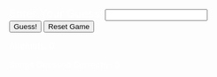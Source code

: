 <html>

<head>
    <link rel="stylesheet" href="songGuessing.css">
</head>

<div id='content'>
<p id = "randomWord" style="color:white;font-size:25px;"> </p>
<form id='songGuessingForm'>
<div class='form-uname'>
    <label id='guess' for='guess' style="color:white;font-size:20px;">Enter Your Guess:</label>
    <input id='guessText' type='text' maxlength='100'>
</div>
<div class='form-sub'>
    <button id='subButton' type='button' onclick = "checkAnswer()">Guess!</button>
    <button onclick = "startGame(0,0)" >Reset Game</button>
</div>
</form>

<div id="text">
  <p id = "attemptsText" style="color:white;font-size:15px;"> Attempts: 0</p>
  <p id = "correctText" style="color:white;font-size:15px;"> Songs Guessed Correctly: 0</p>
  <p id = "resultText" style="color:white;font-size:14px;"> </p>
</div>

<script type="text/javascript">

const songList = ["Blank Space", "Shake it Off", "Bad Blood", "Love Story", "Anti-Hero", "All Too Well", "Look What You Made Me Do", "I Knew You Were Trouble", "ME!", "Style", "We Are Never Ever Getting Back Together", "Lover", "Delicate"];

let answer = ""
let attempts = 0
let correct = 0

function chooseSong() {
    return songList[Math.floor(Math.random() * songList.length)];
}

// function stringToList(string) {
//   // list to store the characters
//   const characters = [];

//   // Loops through each character in the string and appends them to the list
//   for (let i = 0; i < string.length; i++) {
//     characters.push(string[i]);
//   }

//   // Returns the list of characters
//   return characters;
// }
function startGame(attempts, correct) {
    // attempts = 0
    // correct = 0
    answer = chooseSong()
    const newList = [...answer];

    let change = Math.floor(Math.random() * newList.length);
    while (newList[change] === " ") {
    change = Math.floor(Math.random() * newList.length);
    }

    let change2 = Math.floor(Math.random() * newList.length);
    while (newList[change2] === " " || change2 === change) {
    change2 = Math.floor(Math.random() * newList.length);
    }

    newList[change] = "_";
    newList[change2] = "_";

    let joined = "";
    for (let i = 0; i < newList.length; i++) {
    joined += newList[i];
    }
    document.getElementById("randomWord").innerHTML = joined
}

function checkAnswer() {
    let guess = document.getElementById("guessText").value
    attempts++
    if (guess.toLowerCase() === answer.toLowerCase()) {
        document.getElementById("resultText").innerHTML = "'" + answer + "'" + " is the correct answer!"
        correct++
        startGame(attempts, correct)
    }
    else {
        document.getElementById("resultText").innerHTML = "'" + guess + "'" + " is incorrect. Try again."
    }
    document.getElementById("attemptsText").innerHTML = "Attempts: " + attempts
    document.getElementById("correctText").innerHTML = "Songs Guessed Correctly: " + correct
}

startGame(0,0)


</script>